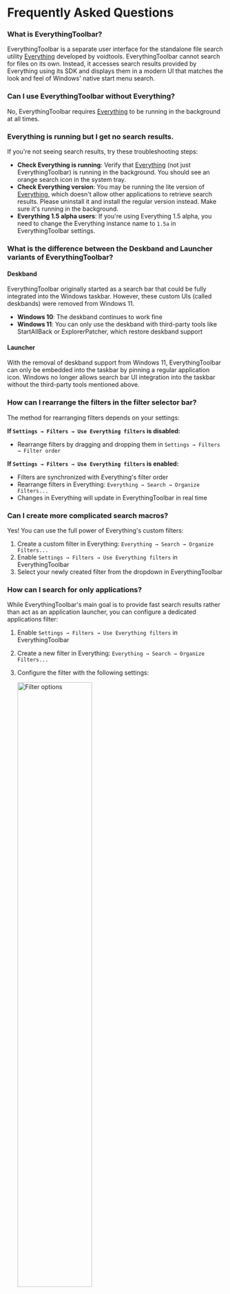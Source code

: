 # Frequently Asked Questions

### What is EverythingToolbar?
EverythingToolbar is a separate user interface for the standalone file search utility [Everything](https://www.voidtools.com) developed by voidtools. EverythingToolbar cannot search for files on its own. Instead, it accesses search results provided by Everything using its SDK and displays them in a modern UI that matches the look and feel of Windows' native start menu search.

### Can I use EverythingToolbar without Everything?
No, EverythingToolbar requires [Everything](https://www.voidtools.com) to be running in the background at all times.

### Everything is running but I get no search results.
If you're not seeing search results, try these troubleshooting steps:

- **Check Everything is running**: Verify that [Everything](https://www.voidtools.com) (not just EverythingToolbar) is running in the background. You should see an orange search icon in the system tray.
- **Check Everything version**: You may be running the lite version of [Everything](https://www.voidtools.com), which doesn't allow other applications to retrieve search results. Please uninstall it and install the regular version instead. Make sure it's running in the background.
- **Everything 1.5 alpha users**: If you're using Everything 1.5 alpha, you need to change the Everything instance name to `1.5a` in EverythingToolbar settings.

### What is the difference between the Deskband and Launcher variants of EverythingToolbar?

#### Deskband
EverythingToolbar originally started as a search bar that could be fully integrated into the Windows taskbar. However, these custom UIs (called deskbands) were removed from Windows 11. 

- **Windows 10**: The deskband continues to work fine
- **Windows 11**: You can only use the deskband with third-party tools like StartAllBack or ExplorerPatcher, which restore deskband support

#### Launcher
With the removal of deskband support from Windows 11, EverythingToolbar can only be embedded into the taskbar by pinning a regular application icon. Windows no longer allows search bar UI integration into the taskbar without the third-party tools mentioned above.

### How can I rearrange the filters in the filter selector bar?
The method for rearranging filters depends on your settings:

**If `Settings → Filters → Use Everything filters` is disabled:**
- Rearrange filters by dragging and dropping them in `Settings → Filters → Filter order`

**If `Settings → Filters → Use Everything filters` is enabled:**
- Filters are synchronized with Everything's filter order
- Rearrange filters in Everything: `Everything → Search → Organize Filters...`
- Changes in Everything will update in EverythingToolbar in real time

### Can I create more complicated search macros?
Yes! You can use the full power of Everything's custom filters:

1. Create a custom filter in Everything: `Everything → Search → Organize Filters...`
2. Enable `Settings → Filters → Use Everything filters` in EverythingToolbar
3. Select your newly created filter from the dropdown in EverythingToolbar

### How can I search for only applications?
While EverythingToolbar's main goal is to provide fast search results rather than act as an application launcher, you can configure a dedicated applications filter:

1. Enable `Settings → Filters → Use Everything filters` in EverythingToolbar
2. Create a new filter in Everything: `Everything → Search → Organize Filters...`
3. Configure the filter with the following settings:

    <img width="60%" alt="Filter options" src="https://raw.githubusercontent.com/srwi/EverythingToolbar/develop/.github/images/start_menu_search_filter.png" />

**Tip**: Use Everything's filter order or EverythingToolbar's `Settings → Filters → Remember filter` option to control which filter is selected when opening the search window.

### How can I use EverythingToolbar with Everything 1.5a?
To use EverythingToolbar with Everything 1.5a:

1. Go to `Settings → Advanced → Everything instance name`
2. Change the instance name to `1.5a`

**Note**: This will likely not be necessary once Everything 1.5a is released as stable.

### How do I move the search icon on the taskbar?
The method depends on which variant you're using:

**Deskband:**
1. Right-click on the taskbar and uncheck "Lock the taskbar"
2. A handle will appear on the left side of the search bar
3. Drag and drop the handle to move it to your desired position

**Launcher:**
- Drag and drop the search icon in the taskbar like any other pinned application. Unfortunately the positioning capabilities are limited by Windows.

### How do I change the color of the launcher search icon?
**Important**: Updating the taskbar icon color requires restarting the Explorer process, so it's not done automatically when the Windows theme changes.

1. Go to `Settings → User interface → Search icon`
2. Select your desired color
3. Restart Explorer when prompted to apply the changes

### Can EverythingToolbar be integrated natively into the Windows search window?
While this might be possible, it would be much more maintenance-intensive and would probably break frequently with Windows updates. Therefore, this is not a planned feature.

### How can I preview images using QuickLook or Seer?
You can preview the selected file by pressing the <kbd>Space</kbd> key. However, this only works when the search box is not focused, as pressing <kbd>Space</kbd> while the search box is focused will insert a space character into your search query instead. There are two ways to move focus away from the search box:

**Method 1: Using arrow keys to move focus**
1. Disable `Settings → Search → Select first result`
2. Use the up and down arrow keys to select a search result while moving focus away from the search box
3. Press <kbd>Space</kbd> to preview the selected file

**Method 2: Using single-click selection**
1. Enable `Settings → Search → Double-click to open`
2. Single-click a search result to select it (this moves focus away from the search box)
3. Press <kbd>Space</kbd> to preview the selected file

### How do I navigate the search box text using the Home and End keys?
The behavior of the <kbd>Home</kbd> and <kbd>End</kbd> keys depends on your settings:

**If `Settings → Search → Select first result` is enabled:**
- <kbd>Home</kbd> and <kbd>End</kbd> keys select the first or last search result

**If `Settings → Search → Select first result` is disabled:**
- <kbd>Home</kbd> and <kbd>End</kbd> keys move the cursor to the beginning or end of the search box text

### How can I support the development of EverythingToolbar?
If you find EverythingToolbar useful and would like to support its development, you can make a donation through the following platforms:

- [Buy me a coffee](https://ko-fi.com/stephanrwi)
- [Donate via PayPal](https://paypal.me/rumswinkel)

Your support helps keep the project active and allows for continued improvements and new features. Thank you for using EverythingToolbar!
